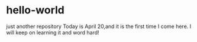 # hello-world
just another repository
Today is April 20,and it is the first time I come here. I will keep on learning it and word hard!
